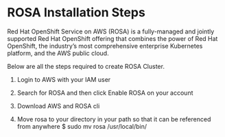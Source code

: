 # ROSA Installation Steps

Red Hat OpenShift Service on AWS (ROSA) is a fully-managed and jointly supported Red Hat OpenShift offering that combines the power of Red Hat OpenShift, the industry’s most comprehensive enterprise Kubernetes platform, and the AWS public cloud.

Below are all the steps required to create ROSA Cluster.

1. Login to AWS with your IAM user

2. Search for ROSA and then click Enable ROSA on your account

3. Download AWS and ROSA cli

4. Move rosa to your directory in your path so that it can be referenced from anywhere
$ sudo mv rosa /usr/local/bin/